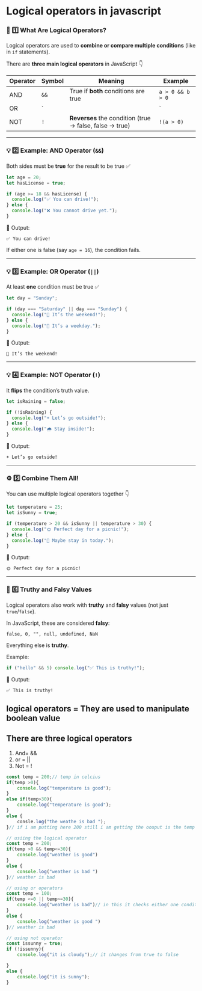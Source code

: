 # Logical operators in javascript

### 🧠 **1️⃣ What Are Logical Operators?**

Logical operators are used to **combine or compare multiple conditions** (like in `if` statements).

There are **three main logical operators** in JavaScript 👇

| Operator | Symbol | Meaning | Example |
| --- | --- | --- | --- |
| AND | `&&` | True if **both** conditions are true | `a > 0 && b > 0` |
| OR | `||`||` |  either one condition to be true| `a > 0 && b > 0` |
| NOT | `!` | **Reverses** the condition (true → false, false → true) | `!(a > 0)` |

---

### 💡 **2️⃣ Example: AND Operator (`&&`)**

Both sides must be **true** for the result to be true ✅

```jsx
let age = 20;
let hasLicense = true;

if (age >= 18 && hasLicense) {
  console.log("✅ You can drive!");
} else {
  console.log("❌ You cannot drive yet.");
}

```

🧩 Output:

```
✅ You can drive!

```

If either one is false (say `age = 16`), the condition fails.

---

### 💡 **3️⃣ Example: OR Operator (`||`)**

At least **one** condition must be true ✅

```jsx
let day = "Sunday";

if (day === "Saturday" || day === "Sunday") {
  console.log("🎉 It’s the weekend!");
} else {
  console.log("💼 It’s a weekday.");
}

```

🧩 Output:

```
🎉 It’s the weekend!

```

---

### 💡 **4️⃣ Example: NOT Operator (`!`)**

It **flips** the condition’s truth value.

```jsx
let isRaining = false;

if (!isRaining) {
  console.log("☀️ Let’s go outside!");
} else {
  console.log("🌧️ Stay inside!");
}

```

🧩 Output:

```
☀️ Let’s go outside!

```

---

### ⚙️ **5️⃣ Combine Them All!**

You can use multiple logical operators together 👇

```jsx
let temperature = 25;
let isSunny = true;

if (temperature > 20 && isSunny || temperature > 30) {
  console.log("🌞 Perfect day for a picnic!");
} else {
  console.log("🥶 Maybe stay in today.");
}

```

🧩 Output:

```
🌞 Perfect day for a picnic!

```

---

### 🧠 **6️⃣ Truthy and Falsy Values**

Logical operators also work with **truthy** and **falsy** values (not just `true`/`false`).

In JavaScript, these are considered **falsy**:

```
false, 0, "", null, undefined, NaN

```

Everything else is **truthy**.

Example:

```jsx
if ("hello" && 5) console.log("✅ This is truthy!");

```

🧩 Output:

```
✅ This is truthy!

```

## logical operators = They are used to manipulate boolean value

## There are three logical operators

1. And= &&
2. or = ||
3. Not = !

```jsx
const temp = 200;// temp in celcius 
if(temp >0){
    console.log("temperature is good");
}
else if(temp>30){
    console.log("temperature is good");
}
else {
    consle.log("the weathe is bad ");
}// if i am putting here 200 still i am getting the oouput is the temp is good 

// usiing the logical operator 
const temp = 200;
if(temp >0 && temp<=30){
    console.log("weather is good")
}
else {
    console.log("weather is bad ")
}// weather is bad 

// using or operators 
const temp = 100;
if(temp <=0 || temp>=30){
    console.log("weather is bad")// in this it checks either one conditon is true S
}
else {
    console.log("weather is good ")
}// weather is bad 

// using not operator 
const issunny = true;
if (!issunny){
    console.log("it is cloudy");// it changes from true to false 

}
else {
    console.log("it is sunny");
}

```